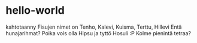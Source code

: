 # hello-world
kahtotaanny
Fisujen nimet on Tenho, Kalevi, Kuisma, Terttu, Hillevi
Entä hunajarihmat? Poika vois olla Hipsu ja tyttö Hosuli :P Kolme pienintä tetraa?
